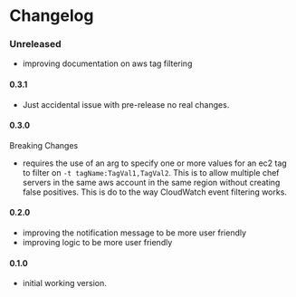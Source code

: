 # Changelog

### Unreleased
- improving documentation on aws tag filtering

#### 0.3.1
- Just accidental issue with pre-release no real changes.

#### 0.3.0
Breaking Changes
- requires the use of an arg to specify one or more values for an ec2 tag to filter on `-t tagName:TagVal1,TagVal2`. This is to allow multiple chef servers in the same aws account in the same region without creating false positives. This is do to the way CloudWatch event filtering works.

#### 0.2.0
- improving the notification message to be more user friendly
- improving logic to be more user friendly

#### 0.1.0
- initial working version.
